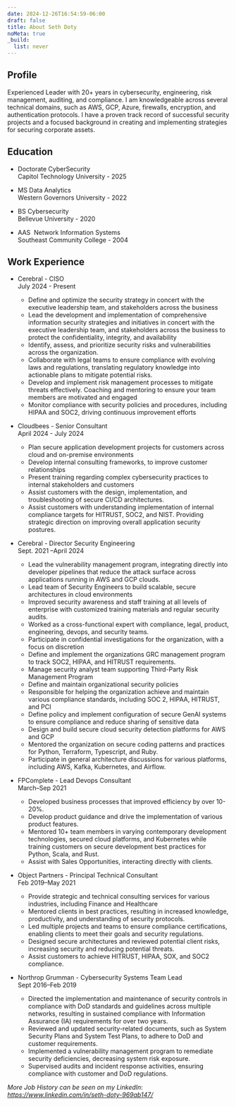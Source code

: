 ```yaml
---
date: 2024-12-26T16:54:59-06:00
draft: false
title: About Seth Doty
noMeta: true
_build:
  list: never
---
```


## Profile

Experienced Leader with 20+ years in cybersecurity, engineering, risk management, auditing, and compliance. I am knowledgeable across several technical domains, such as AWS, GCP, Azure, firewalls, encryption, and authentication protocols. I have a proven track record of successful security projects and a focused background in creating and implementing strategies for securing corporate assets.

## Education

- Doctorate CyberSecurity <br>
  Capitol Technology University - 2025

- MS Data Analytics <br>
  Western Governors University - 2022

- BS Cybersecurity <br>
  Bellevue University - 2020

- AAS  Network Information Systems<br>
  Southeast Community College - 2004
  
## Work Experience

- Cerebral - CISO <br>
  July 2024 - Present
  
  - Define and optimize the security strategy in concert with the executive leadership team, and stakeholders across the business
  - Lead the development and implementation of comprehensive information security strategies and initiatives in concert with the executive leadership team, and stakeholders across the business to protect the confidentiality, integrity, and availability
  - Identify, assess, and prioritize security risks and vulnerabilities across the organization.
  - Collaborate with legal teams to ensure compliance with evolving laws and regulations, translating regulatory knowledge into actionable plans to mitigate potential risks.
  - Develop and implement risk management processes to mitigate threats effectively. Coaching and mentoring to ensure your team members are motivated and engaged
  - Monitor compliance with security policies and procedures, including HIPAA and SOC2, driving continuous improvement efforts

- Cloudbees - Senior Consultant<br>
  April 2024 - July 2024
  
  - Plan secure application development projects for customers across cloud and on-premise environments
  - Develop internal consulting frameworks, to improve customer relationships
  - Present training regarding complex cybersecurity practices to internal stakeholders and customers
  - Assist customers with the design, implementation, and troubleshooting of secure CI/CD architectures.
  - Assist customers with understanding implementation of internal compliance targets for HITRUST, SOC2, and NIST. Providing strategic direction on improving overall application security postures. 

- Cerebral - Director Security Engineering <br>
  Sept. 2021 –April 2024
  
  - Lead the vulnerability management program, integrating directly into developer pipelines that reduce the attack surface across applications running in AWS and GCP clouds.
  - Lead team of Security Engineers to build scalable, secure architectures in cloud environments
  - Improved security awareness and staff training at all levels of enterprise with customized training materials and regular security audits.
  - Worked as a cross-functional expert with compliance, legal, product, engineering, devops, and security teams.
  - Participate in confidential investigations for the organization, with a focus on discretion
  - Define and implement the organizations GRC management program to track SOC2, HIPAA, and HITRUST requirements.
  - Manage security analyst team supporting Third-Party Risk Management Program
  - Define and maintain organizational security policies
  - Responsible for helping the organization achieve and maintain various compliance standards, including SOC 2, HIPAA, HITRUST, and PCI
  - Define policy and implement configuration of secure GenAI systems to ensure compliance and reduce sharing of sensitive data
  - Design and build secure cloud security detection platforms for AWS and GCP
  - Mentored the organization on secure coding patterns and practices for Python, Terraform, Typescript, and Ruby.
  - Participate in general architecture discussions for various platforms, including AWS, Kafka, Kubernetes, and Airflow.

- FPComplete -  Lead Devops Consultant <br>
  March–Sep 2021

    - Developed business processes that improved efficiency by over 10-20%.
    - Develop product guidance and drive the implementation of various product features.
    - Mentored 10+ team members in varying contemporary development technologies, secured cloud platforms, and
      Kubernetes while training customers on secure development best practices for Python, Scala, and Rust.
    - Assist with Sales Opportunities, interacting directly with clients.

- Object Partners - Principal Technical Consultant<br>
  Feb 2019–May 2021

    - Provide strategic and technical consulting services for various industries, including Finance and Healthcare
    - Mentored clients in best practices, resulting in increased knowledge, productivity, and understanding of security
      protocols.
    - Led multiple projects and teams to ensure compliance certifications, enabling clients to meet their goals and
      security regulations.
    - Designed secure architectures and reviewed potential client risks, increasing security and reducing potential
      threats.
    - Assist customers to achieve HITRUST, HIPAA, SOX, and SOC2 compliance.

- Northrop Grumman - Cybersecurity Systems Team Lead <br>
  Sept 2016–Feb 2019

    - Directed the implementation and maintenance of security controls in compliance with DoD standards and guidelines
      across multiple networks, resulting in sustained compliance with Information Assurance (IA) requirements for over
      two years.
    - Reviewed and updated security-related documents, such as System Security Plans and System Test Plans, to adhere to
      DoD and customer requirements.
    - Implemented a vulnerability management program to remediate security deficiencies, decreasing system risk
      exposure.
    - Supervised audits and incident response activities, ensuring compliance with customer and DoD regulations.

_More Job History can be seen on my LinkedIn_: _<https://www.linkedin.com/in/seth-doty-969ab147/>_
